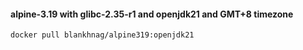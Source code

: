 #### alpine-3.19 with glibc-2.35-r1 and openjdk21 and GMT+8 timezone

```shell script
docker pull blankhnag/alpine319:openjdk21
```